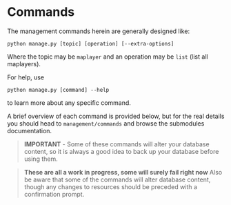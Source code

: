 # Commands

The management commands herein are generally designed like:

    python manage.py [topic] [operation] [--extra-options]

Where the topic may be `maplayer` and an operation may be `list` (list all maplayers).

For help, use

```
python manage.py [command] --help
```

to learn more about any specific command.

A brief overview of each command is provided below, but for the real details you should head to `management/commands` and browse the submodules documentation.


> **IMPORTANT** - Some of these commands will alter your database content, so it is always a good idea to back up your database before using them.

> **These are all a work in progress, some will surely fail right now** Also be aware that some of the commands will alter database content, though any changes to resources should be preceded with a confirmation prompt.
